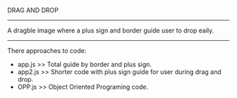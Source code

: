 DRAG AND DROP

*** *** ***

A dragble image where a plus sign and border guide user to drop eaily.

*** *** ***

There approaches to code:
- app.js >> Total guide by border and plus sign. 
- app2.js >> Shorter code with plus sign guide for user during drag and drop.
- OPP.js >> Object Oriented Programing code.